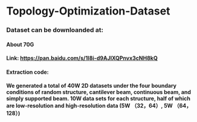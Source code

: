 # Topology-Optimization-Dataset
### Dataset can be downloanded at:    
#### About 70G
#### Link: https://pan.baidu.com/s/1I8i-d9AJlXQPnvx3cNH8kQ  
####  Extraction code: 

  #### We generated a total of 40W 2D datasets under the four boundary conditions of random structure, cantilever beam, continuous beam, and simply supported beam. 10W data sets for each structure, half of which are low-resolution and high-resolution data (5W （32，64）, 5W （64，128）)
